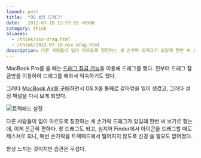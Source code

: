 ```yaml
---
layout: post
title:  "OS X의 드래그"
date:   2012-07-18 12:57:55 +0900
category: think
aliases:
  - /think/osx-drag.html
  - /think/2012-07-18-osx-drag.html
description: 다른 사람들이 입이 마르도록 칭찬하는 세 손가락 드래그가 있길래 한번 써 보기로 했는데, 이게 은근히 편하다.
---
```


MacBook Pro를 쓸 때는 [드래그 잠금 기능](http://support.apple.com/kb/PH4620)을 이용해 드래그를 했다. 전부터 드래그 잠금만을 이용하여 드래그를 해와서 익숙하기도 했다.

그러다 [MacBook Air를 구매](http://si.mpli.st/posts/macbook-air-sinhyeong-gumae)하면서 OS X를 통째로 갈아엎을 일이 생겼고, 그러다 설정 패널을 다시 보게 되었다.

![트랙패드 설정](https://cdn.si.mpli.st/2012-07-18-osx-trackpad-settings.png)

다른 사람들이 입이 마르도록 칭찬하는 세 손가락 드래그가 있길래 한번 써 보기로 했는데, 이게 은근히 편하다. 창 드래그도 되고, 심지어 Finder에서 아이콘을 드래그할 때도 제스쳐로 되니, 매번 손가락을 트랙패드에서 떨어지지 않도록 신경 쓸 필요도 없어졌다.

항상 느끼는 것이지만 습관은 무섭다.
